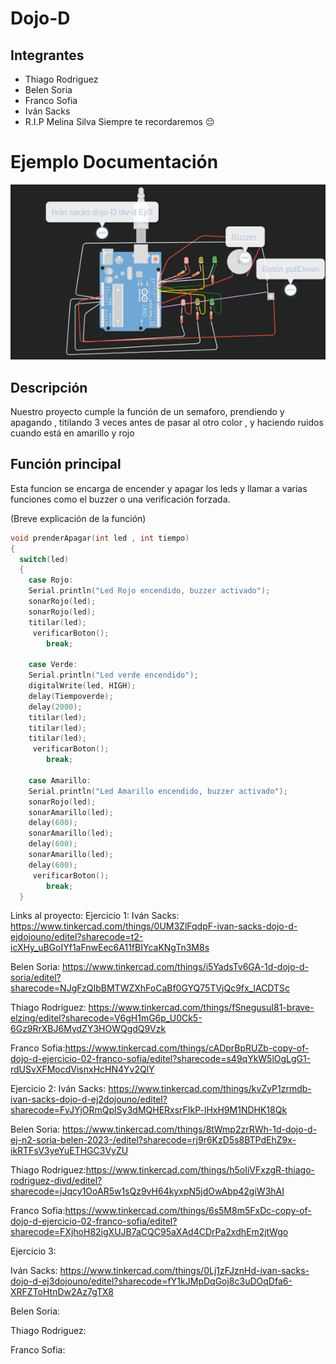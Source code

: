 # Dojo-D
## Integrantes 
- Thiago Rodriguez
- Belen Soria
- Franco Sofia
- Iván Sacks
- R.I.P Melina Silva Siempre te recordaremos 😔

# Ejemplo Documentación 
![Tinkercad](./img/imagen.jpg)


## Descripción
Nuestro proyecto cumple la función de un semaforo, prendiendo y apagando , titilando 3 veces antes de pasar al otro color , y haciendo ruidos cuando está en amarillo y rojo

## Función principal
Esta funcion se encarga de encender y apagar los leds y llamar a varias funciones como el buzzer o una verificación forzada.

(Breve explicación de la función)

~~~ C (lenguaje en el que esta escrito)
void prenderApagar(int led , int tiempo)
{
  switch(led)
  {
    case Rojo:
    Serial.println("Led Rojo encendido, buzzer activado");
	sonarRojo(led);
    sonarRojo(led);
    titilar(led);
     verificarBoton();
     	break;
    
    case Verde:
    Serial.println("Led verde encendido");
	digitalWrite(led, HIGH);
    delay(Tiempoverde);
    delay(2000);
    titilar(led);
    titilar(led);
    titilar(led); 
     verificarBoton();
   		break;
      
    case Amarillo:
    Serial.println("Led Amarillo encendido, buzzer activado");
	sonarRojo(led);
  	sonarAmarillo(led);
    delay(600);
    sonarAmarillo(led);
    delay(600);
    sonarAmarillo(led);  
    delay(600);
     verificarBoton();
  		break;
  }
~~~

  Links al proyecto:
  Ejercicio 1:
  Iván Sacks: https://www.tinkercad.com/things/0UM3ZlFqdpF-ivan-sacks-dojo-d-ejdojouno/editel?sharecode=t2-icXHy_uBGoIYf1aFnwEec6A11fBIYcaKNgTn3M8s
  
  Belen Soria: https://www.tinkercad.com/things/i5YadsTv6GA-1d-dojo-d-soria/editel?sharecode=NJgFzQIbBMTWZXhFoCaBf0GYQ75TVjQc9fx_lACDTSc
  
  Thiago Rodriguez: https://www.tinkercad.com/things/fSnegusuI81-brave-elzing/editel?sharecode=V6gH1mG6p_U0Ck5-6Gz9RrXBJ6MydZY3HOWQgdQ9Vzk
  
  Franco Sofia:https://www.tinkercad.com/things/cADprBpRUZb-copy-of-dojo-d-ejercicio-02-franco-sofia/editel?sharecode=s49qYkW5lOgLgG1-rdUSvXFMocdVisnxHcHN4Yv2QlY

  Ejercicio 2:
  Iván Sacks: https://www.tinkercad.com/things/kvZvP1zrmdb-ivan-sacks-dojo-d-ej2dojouno/editel?sharecode=FvJYjORmQpISy3dMQHERxsrFIkP-lHxH9M1NDHK18Qk
   
  Belen Soria: https://www.tinkercad.com/things/8tWmp2zrRWh-1d-dojo-d-ej-n2-soria-belen-2023-/editel?sharecode=rj9r6KzD5s8BTPdEhZ9x-ikRTFsV3yeYuETHGC3VyZU
  
  Thiago Rodriguez:https://www.tinkercad.com/things/h5oIiVFxzgR-thiago-rodriguez-divd/editel?sharecode=jJqcy1OoAR5w1sQz9vH64kyxpN5jdOwAbp42giW3hAI
  
  Franco Sofia:https://www.tinkercad.com/things/6s5M8m5FxDc-copy-of-dojo-d-ejercicio-02-franco-sofia/editel?sharecode=FXjhoH82igXUJB7aCQC95aXAd4CDrPa2xdhEm2jtWgo
  
   Ejercicio 3:
   
  Iván Sacks: https://www.tinkercad.com/things/0Lj1zFJznHd-ivan-sacks-dojo-d-ej3dojouno/editel?sharecode=fY1kJMpDqGoj8c3uDOqDfa6-XRFZToHtnDw2Az7gTX8
   
  Belen Soria: 
  
  Thiago Rodriguez:
  
  Franco Sofia:
  
